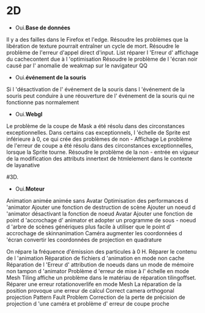 # 2D

- Oui.**Base de données**

Il y a des failles dans le Firefox et l'edge.
Résoudre les problèmes que la libération de texture pourrait entraîner un cycle de mort.
Résoudre le problème de l'erreur d'appel direct d'input.
List réparer l 'Erreur d' affichage du cachecontent due à l 'optimisation
Résoudre le problème de l 'écran noir causé par l' anomalie de weakmap sur le navigateur QQ



- Oui.**événement de la souris**

Si l 'désactivation de l' événement de la souris dans l 'événement de la souris peut conduire à une réouverture de l' événement de la souris qui ne fonctionne pas normalement

- Oui.**Webgl**

Le problème de la coupe de Mask a été résolu dans des circonstances exceptionnelles.
Dans certains cas exceptionnels, l 'échelle de Sprite est inférieure à 0, ce qui crée des problèmes de non - Affichage
Le problème de l'erreur de coupe a été résolu dans des circonstances exceptionnelles, lorsque la Sprite tourne.
Résoudre le problème de la non - entrée en vigueur de la modification des attributs innertext de htmlelement dans le contexte de layanative



#3D.

- Oui.**Moteur**


Animation animée animée sans Avatar
Optimisation des performances d 'animator
Ajouter une fonction de destruction de scène
Ajouter un noeud d 'animator désactivant la fonction de noeud Avatar
Ajouter une fonction de point d 'accrochage d' animator et adopter un programme de sous - noeud d 'arbre de scènes génériques plus facile à utiliser que le point d' accrochage de skinnanimation
Caméra augmenter les coordonnées d 'écran convertir les coordonnées de projection en quadrature

On répare la fréquence d'émission des particules à 0 H.
Réparer le contenu de l 'animation
Réparation de fichiers d 'animation en mode non cache
Réparation de l 'Erreur d' attribution de noeuds dans un mode de mémoire non tampon d 'animator
Problème d 'erreur de mise à l' échelle en mode Mesh
Tiling affiche un problème dans le matériau de réparation tilingoffset.
Réparer une erreur rotationoverlife en mode Mesh
La réparation de la position provoque une erreur de calcul
Correct camera orthogonal projection Pattern Fault Problem
Correction de la perte de précision de projection d 'une caméra et problème d' erreur de coupe proche
